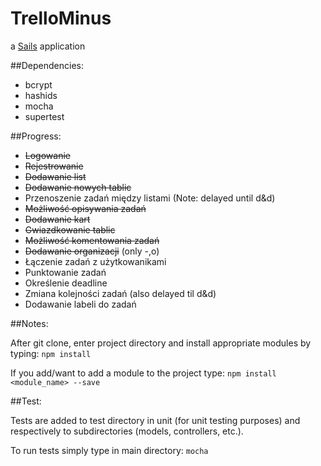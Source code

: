 # TrelloMinus

a [Sails](http://sailsjs.org) application

##Dependencies:
* bcrypt
* hashids
* mocha
* supertest

##Progress:
* ~~Logowanie~~
* ~~Rejestrowanie~~
* ~~Dodawanie list~~
* ~~Dodawanie nowych tablic~~
* Przenoszenie zadań między listami (Note: delayed until d&d)
* ~~Możliwość opisywania zadań~~
* ~~Dodawanie kart~~
* ~~Gwiazdkowanie tablic~~
* ~~Możliwość komentowania zadań~~
* ~~Dodawanie organizacji~~ (only -,o)
* Łączenie zadań z użytkowanikami
* Punktowanie zadań
* Określenie deadline
* Zmiana kolejności zadań (also delayed til d&d)
* Dodawanie labeli do zadań


##Notes:

After git clone, enter project directory and install appropriate modules by typing:
`npm install`

If you add/want to add a module to the project type:
`npm install <module_name> --save`

##Test:

Tests are added to test directory in unit (for unit testing purposes) and respectively to subdirectories (models, controllers, etc.).

To run tests simply type in main directory:
`mocha`


